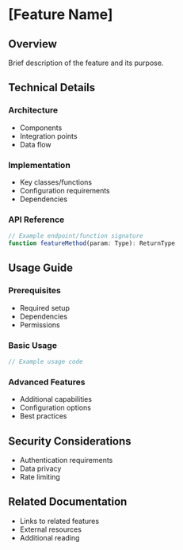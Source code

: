 # [Feature Name]

## Overview
Brief description of the feature and its purpose.

## Technical Details
### Architecture
- Components
- Integration points
- Data flow

### Implementation
- Key classes/functions
- Configuration requirements
- Dependencies

### API Reference
```typescript
// Example endpoint/function signature
function featureMethod(param: Type): ReturnType
```

## Usage Guide
### Prerequisites
- Required setup
- Dependencies
- Permissions

### Basic Usage
```typescript
// Example usage code
```

### Advanced Features
- Additional capabilities
- Configuration options
- Best practices

## Security Considerations
- Authentication requirements
- Data privacy
- Rate limiting

## Related Documentation
- Links to related features
- External resources
- Additional reading
